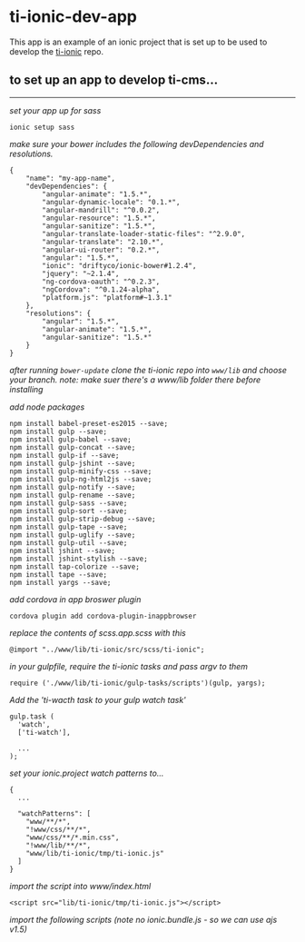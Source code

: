 # ti-ionic-dev-app

This app is an example of an ionic project that is set up to be used to develop the [ti-ionic](https://github.com/toru-interactive/ti-ionic) repo.

to set up an app to develop ti-cms...
-------------------------------------
-------------------------------------

*set your app up for sass*

	ionic setup sass

*make sure your bower includes the following devDependencies and resolutions.*

	{
		"name": "my-app-name",
		"devDependencies": {
			"angular-animate": "1.5.*",
			"angular-dynamic-locale": "0.1.*",
			"angular-mandrill": "^0.0.2",
			"angular-resource": "1.5.*",
			"angular-sanitize": "1.5.*",
			"angular-translate-loader-static-files": "^2.9.0",
			"angular-translate": "2.10.*",
			"angular-ui-router": "0.2.*",
			"angular": "1.5.*",
			"ionic": "driftyco/ionic-bower#1.2.4",
			"jquery": "~2.1.4",
			"ng-cordova-oauth": "^0.2.3",
			"ngCordova": "^0.1.24-alpha",
			"platform.js": "platform#~1.3.1"
		},
		"resolutions": {
			"angular": "1.5.*",
			"angular-animate": "1.5.*",
			"angular-sanitize": "1.5.*"
		}
	}

*after running `bower-update` clone the ti-ionic repo into `www/lib` and choose your
branch. note: make suer there's a www/lib folder there before installing*

*add node packages*

	npm install babel-preset-es2015 --save;
	npm install gulp --save;
	npm install gulp-babel --save;
	npm install gulp-concat --save;
	npm install gulp-if --save;
	npm install gulp-jshint --save;
	npm install gulp-minify-css --save;
	npm install gulp-ng-html2js --save;
	npm install gulp-notify --save;
	npm install gulp-rename --save;
	npm install gulp-sass --save;
	npm install gulp-sort --save;
	npm install gulp-strip-debug --save;
	npm install gulp-tape --save;
	npm install gulp-uglify --save;
	npm install gulp-util --save;
	npm install jshint --save;
	npm install jshint-stylish --save;
	npm install tap-colorize --save;
	npm install tape --save;
	npm install yargs --save;

*add cordova in app broswer plugin*

	cordova plugin add cordova-plugin-inappbrowser

*replace the contents of scss.app.scss with this*

	@import "../www/lib/ti-ionic/src/scss/ti-ionic";

*in your gulpfile, require the ti-ionic tasks and pass argv to them*

	require ('./www/lib/ti-ionic/gulp-tasks/scripts')(gulp, yargs);

*Add the 'ti-wacth task to your gulp watch task'*

	gulp.task (
	  'watch',
	  ['ti-watch'],

	  ...
	);

*set your ionic.project watch patterns to...*

	{
	  ...

	  "watchPatterns": [
		"www/**/*",
		"!www/css/**/*",
		"www/css/**/*.min.css",
		"!www/lib/**/*",
		"www/lib/ti-ionic/tmp/ti-ionic.js"
	  ]
	}

*import the script into www/index.html*

  `<script src="lib/ti-ionic/tmp/ti-ionic.js"></script>`

*import the following scripts (note no ionic.bundle.js - so we can use ajs v1.5)*

<!-- scripts -->
<script src="cordova.js"></script>
<script src="lib/angular/angular.min.js"></script>
<script src="lib/ionic/js/ionic.js"></script>
<script src="lib/ionic/js/ionic-angular.js"></script>
<script src="lib/angular-animate/angular-animate.min.js"></script>
<script src="lib/angular-dynamic-locale/dist/tmhDynamicLocale.min.js"></script>
<script src="lib/angular-mandrill/dist/angular-mandrill.js"></script>
<script src="lib/angular-resource/angular-resource.min.js"></script>
<script src="lib/angular-sanitize/angular-sanitize.min.js"></script>
<script src="lib/angular-translate/angular-translate.min.js"></script>
<script src="lib/angular-translate-loader-static-files/angular-translate-loader-static-files.min.js"></script>
<script src="lib/angular-ui-router/release/angular-ui-router.min.js"></script>
<script src="lib/ng-cordova-oauth/dist/ng-cordova-oauth.min.js"></script>
<script src="lib/ngCordova/dist/ng-cordova.min.js"></script>
<script src="lib/ti-ionic/tmp/ti-ionic.js"></script>
<!-- // -->
<script src="js/ti-ionic-app.min.js"></script>
